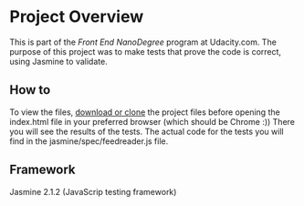 # Project Overview

This is part of the *Front End NanoDegree* program at Udacity.com.
The purpose of this project was to make tests that prove the code is correct, using Jasmine to validate.

## How to

To view the files, [download or clone](https://github.com/Mangkoot/frontend-nanodegree-feedreader.git) the project files before opening the index.html file in your preferred browser (which should be Chrome :))
There you will see the results of the tests.
The actual code for the tests you will find in the jasmine/spec/feedreader.js file.

## Framework

Jasmine 2.1.2 (JavaScrip testing framework)
